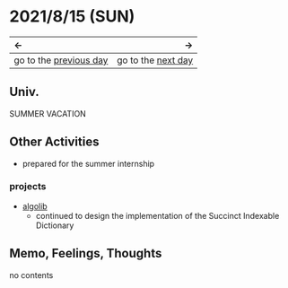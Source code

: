 # 2021/8/15 (SUN)
|←|→|
|:---|---:|
go to the [previous day](./14th.md) | go to the [next day](./16th.md)

## Univ.
SUMMER VACATION

## Other Activities
- prepared for the summer internship

### projects
- [algolib](https://github.com/OtsuKotsu/algolib)
  - continued to design the implementation of the Succinct Indexable Dictionary

## Memo, Feelings, Thoughts
no contents
